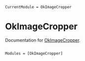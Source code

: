 ```@meta
CurrentModule = OkImageCropper
```

# OkImageCropper

Documentation for [OkImageCropper](https://github.com/okatsn/OkImageCropper.jl).

```@index
```

```@autodocs
Modules = [OkImageCropper]
```
